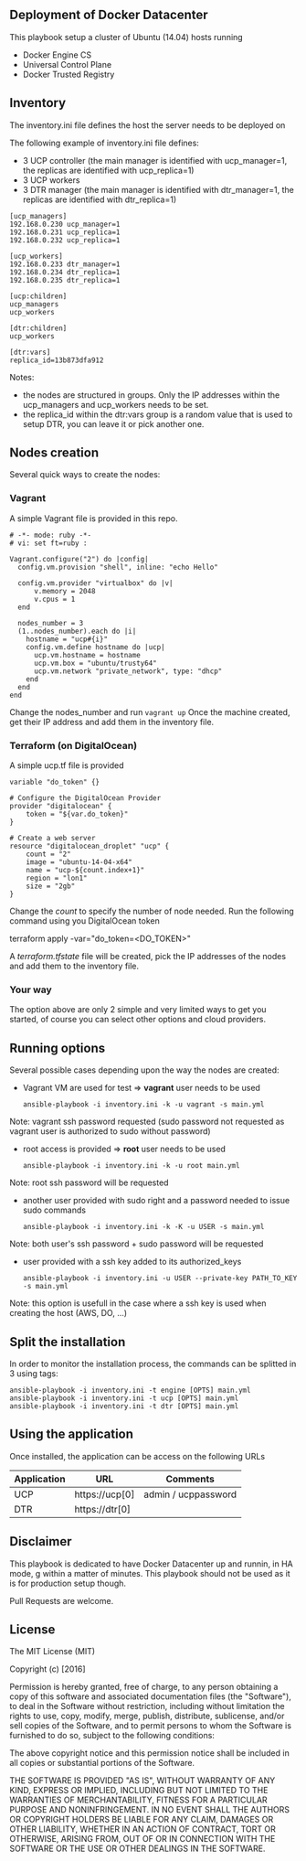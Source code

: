 Deployment of Docker Datacenter
-------------------------------

This playbook setup a cluster of Ubuntu (14.04) hosts running
* Docker Engine CS
* Universal Control Plane
* Docker Trusted Registry

Inventory
---------

The inventory.ini file defines the host the server needs to be deployed on

The following example of inventory.ini file defines:
- 3 UCP controller (the main manager is identified with ucp_manager=1, the replicas are identified with ucp_replica=1)
- 3 UCP workers
- 3 DTR manager (the main manager is identified with dtr_manager=1, the replicas are identified with dtr_replica=1)

```
[ucp_managers]
192.168.0.230 ucp_manager=1
192.168.0.231 ucp_replica=1
192.168.0.232 ucp_replica=1

[ucp_workers]
192.168.0.233 dtr_manager=1
192.168.0.234 dtr_replica=1
192.168.0.235 dtr_replica=1

[ucp:children]
ucp_managers
ucp_workers

[dtr:children]
ucp_workers

[dtr:vars]
replica_id=13b873dfa912
```

Notes:
- the nodes are structured in groups. Only the IP addresses within the ucp_managers and ucp_workers needs to be set.
- the replica_id within the dtr:vars group is a random value that is used to setup DTR, you can leave it or pick another one.


Nodes creation
--------------

Several quick ways to create the nodes:

### Vagrant

A simple Vagrant file is provided in this repo.

```
# -*- mode: ruby -*-
# vi: set ft=ruby :

Vagrant.configure("2") do |config|
  config.vm.provision "shell", inline: "echo Hello"

  config.vm.provider "virtualbox" do |v|
      v.memory = 2048
      v.cpus = 1
  end

  nodes_number = 3
  (1..nodes_number).each do |i|
    hostname = "ucp#{i}"
    config.vm.define hostname do |ucp|
      ucp.vm.hostname = hostname
      ucp.vm.box = "ubuntu/trusty64"
      ucp.vm.network "private_network", type: "dhcp"
    end
  end
end
```

Change the nodes_number and run ```vagrant up```
Once the machine created, get their IP address and add them in the inventory file.

### Terraform (on DigitalOcean)

A simple ucp.tf file is provided

```
variable "do_token" {}

# Configure the DigitalOcean Provider
provider "digitalocean" {
    token = "${var.do_token}"
}

# Create a web server
resource "digitalocean_droplet" "ucp" {
    count = "2"
    image = "ubuntu-14-04-x64"
    name = "ucp-${count.index+1}"
    region = "lon1"
    size = "2gb"
}
```

Change the *count* to specify the number of node needed.
Run the following command using you DigitalOcean token

terraform apply -var="do_token=<DO_TOKEN>"

A *terraform.tfstate* file will be created, pick the IP addresses of the nodes and add them to the inventory file.

### Your way

The option above are only 2 simple and very limited ways to get you started, of course you can select other options and cloud providers.

Running options
---------------

Several possible cases depending upon the way the nodes are created:

* Vagrant VM are used for test => **vagrant** user needs to be used

  ```ansible-playbook -i inventory.ini -k -u vagrant -s main.yml```

Note: vagrant ssh password requested (sudo password not requested as vagrant user is authorized to sudo without password)

* root access is provided => **root** user needs to be used

  ```ansible-playbook -i inventory.ini -k -u root main.yml```

Note: root ssh password will be requested

* another user provided with sudo right and a password needed to issue sudo commands

  ```ansible-playbook -i inventory.ini -k -K -u USER -s main.yml```

Note: both user's ssh password + sudo password will be requested

* user provided with a ssh key added to its authorized_keys

   ```ansible-playbook -i inventory.ini -u USER --private-key PATH_TO_KEY -s main.yml```

Note: this option is usefull in the case where a ssh key is used when creating the host (AWS, DO, ...)

Split the installation
----------------------

In order to monitor the installation process, the commands can be splitted in 3 using tags:

```
ansible-playbook -i inventory.ini -t engine [OPTS] main.yml
ansible-playbook -i inventory.ini -t ucp [OPTS] main.yml
ansible-playbook -i inventory.ini -t dtr [OPTS] main.yml
```

Using the application
---------------------

Once installed, the application can be access on the following URLs

Application | URL | Comments
------------| --- | --------
UCP         | https://ucp[0] | admin / ucppassword
DTR         | https://dtr[0] |

Disclaimer
----------

This playbook is dedicated to have Docker Datacenter up and runnin, in HA mode, g within a matter of minutes.
This playbook should not be used as it is for production setup though.

Pull Requests are welcome.

License
-------

The MIT License (MIT)

Copyright (c) [2016]

Permission is hereby granted, free of charge, to any person obtaining a copy
of this software and associated documentation files (the "Software"), to deal
in the Software without restriction, including without limitation the rights
to use, copy, modify, merge, publish, distribute, sublicense, and/or sell
copies of the Software, and to permit persons to whom the Software is
furnished to do so, subject to the following conditions:

The above copyright notice and this permission notice shall be included in all
copies or substantial portions of the Software.

THE SOFTWARE IS PROVIDED "AS IS", WITHOUT WARRANTY OF ANY KIND, EXPRESS OR
IMPLIED, INCLUDING BUT NOT LIMITED TO THE WARRANTIES OF MERCHANTABILITY,
FITNESS FOR A PARTICULAR PURPOSE AND NONINFRINGEMENT. IN NO EVENT SHALL THE
AUTHORS OR COPYRIGHT HOLDERS BE LIABLE FOR ANY CLAIM, DAMAGES OR OTHER
LIABILITY, WHETHER IN AN ACTION OF CONTRACT, TORT OR OTHERWISE, ARISING FROM,
OUT OF OR IN CONNECTION WITH THE SOFTWARE OR THE USE OR OTHER DEALINGS IN THE
SOFTWARE.

